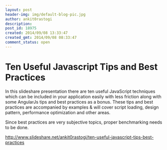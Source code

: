 ```yaml
---
layout: post
header-img: img/default-blog-pic.jpg
author: ankit0rastogi
description: 
post_id: 18975
created: 2014/09/08 13:33:47
created_gmt: 2014/09/08 08:33:47
comment_status: open
---
```


# Ten Useful Javascript Tips and Best Practices

In this slideshare presentation there are ten useful JavaScript techniques which can be included in your application easily with less friction along with some AngularJs tips and best practices as a bonus. These tips and best practices are accompanied by examples & will cover script loading, design pattern, performance optimization and other areas.

Since best practices are very subjective topics, proper benchmarking needs to be done.

http://www.slideshare.net/ankit0rastogi/ten-useful-javascript-tips-best-practices